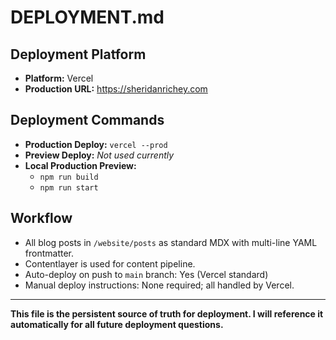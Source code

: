 # DEPLOYMENT.md

## Deployment Platform
- **Platform:** Vercel
- **Production URL:** https://sheridanrichey.com

## Deployment Commands
- **Production Deploy:** `vercel --prod`
- **Preview Deploy:** _Not used currently_
- **Local Production Preview:**
  - `npm run build`
  - `npm run start`

## Workflow
- All blog posts in `/website/posts` as standard MDX with multi-line YAML frontmatter.
- Contentlayer is used for content pipeline.
- Auto-deploy on push to `main` branch: Yes (Vercel standard)
- Manual deploy instructions: None required; all handled by Vercel.

---
**This file is the persistent source of truth for deployment. I will reference it automatically for all future deployment questions.** 